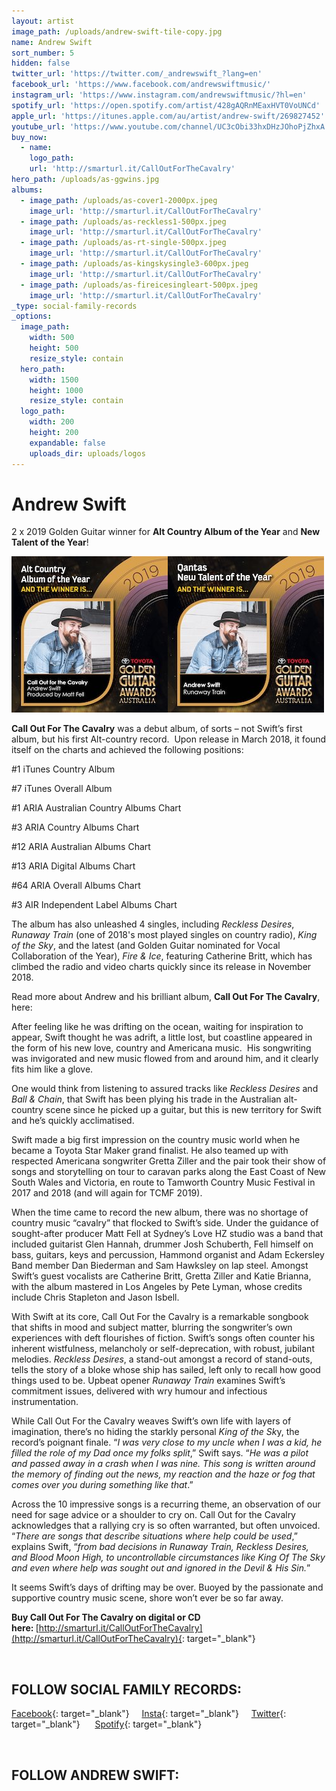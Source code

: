 ```yaml
---
layout: artist
image_path: /uploads/andrew-swift-tile-copy.jpg
name: Andrew Swift
sort_number: 5
hidden: false
twitter_url: 'https://twitter.com/_andrewswift_?lang=en'
facebook_url: 'https://www.facebook.com/andrewswiftmusic/'
instagram_url: 'https://www.instagram.com/andrewswiftmusic/?hl=en'
spotify_url: 'https://open.spotify.com/artist/428gAQRnMEaxHVT0VoUNCd'
apple_url: 'https://itunes.apple.com/au/artist/andrew-swift/269827452'
youtube_url: 'https://www.youtube.com/channel/UC3cObi33hxDHzJOhoPjZhxA'
buy_now:
  - name:
    logo_path:
    url: 'http://smarturl.it/CallOutForTheCavalry'
hero_path: /uploads/as-ggwins.jpg
albums:
  - image_path: /uploads/as-cover1-2000px.jpeg
    image_url: 'http://smarturl.it/CallOutForTheCavalry'
  - image_path: /uploads/as-reckless1-500px.jpeg
    image_url: 'http://smarturl.it/CallOutForTheCavalry'
  - image_path: /uploads/as-rt-single-500px.jpeg
    image_url: 'http://smarturl.it/CallOutForTheCavalry'
  - image_path: /uploads/as-kingskysingle3-600px.jpeg
    image_url: 'http://smarturl.it/CallOutForTheCavalry'
  - image_path: /uploads/as-fireicesingleart-500px.jpeg
    image_url: 'http://smarturl.it/CallOutForTheCavalry'
_type: social-family-records
_options:
  image_path:
    width: 500
    height: 500
    resize_style: contain
  hero_path:
    width: 1500
    height: 1000
    resize_style: contain
  logo_path:
    width: 200
    height: 200
    expandable: false
    uploads_dir: uploads/logos
---
```


# Andrew Swift

2 x 2019 Golden Guitar winner for **Alt Country Album of the Year** and **New Talent of the Year**!

![](/uploads/2019ggwinner-altcountryalbum.jpeg)![](/uploads/2019ggwinner-newtalent.jpeg)

**Call Out For The Cavalry** was a debut album, of sorts – not Swift’s first album, but his first Alt-country record.&nbsp; Upon release in March 2018, it found itself on the charts and achieved the following positions:

#1 iTunes Country Album&nbsp;

#7 iTunes Overall Album&nbsp;

#1 ARIA Australian Country Albums Chart&nbsp;

#3 ARIA Country Albums Chart&nbsp;

#12 ARIA Australian Albums Chart&nbsp;

#13 ARIA Digital Albums Chart&nbsp;

#64 ARIA Overall Albums Chart&nbsp;

#3 AIR Independent Label Albums Chart&nbsp;

The album has also unleashed 4 singles, including *Reckless Desires*, *Runaway Train* (one of 2018's most played singles on country radio), *King of the Sky*, and the latest (and Golden Guitar nominated for Vocal Collaboration of the Year), *Fire & Ice*, featuring Catherine Britt, which has climbed the radio and video charts quickly since its release in November 2018.

Read more about Andrew and his brilliant album, **Call Out For The Cavalry**, here:

After feeling like he was drifting on the ocean, waiting for inspiration to appear, Swift thought he was adrift, a little lost, but coastline appeared in the form of his new love, country and Americana music.&nbsp; His songwriting was invigorated and new music flowed from and around him, and it clearly fits him like a glove.

One would think from listening to assured tracks like *Reckless Desires* and *Ball & Chain*, that Swift has been plying his trade in the Australian alt-country scene since he picked up a guitar, but this is new territory for Swift and he’s quickly acclimatised.

Swift made a big first impression on the country music world when he became a Toyota Star Maker grand finalist. He also teamed up with respected Americana songwriter Gretta Ziller and the pair took their show of songs and storytelling on tour to caravan parks along the East Coast of New South Wales and Victoria, en route to Tamworth Country Music Festival in 2017 and 2018 (and will again for TCMF 2019).&nbsp;

When the time came to record the new album, there was no shortage of country music “cavalry” that flocked to Swift’s side. Under the guidance of sought-after producer Matt Fell at Sydney’s Love HZ studio was a band that included guitarist Glen Hannah, drummer Josh Schuberth, Fell himself on bass, guitars, keys and percussion, Hammond organist and Adam Eckersley Band member Dan Biederman and Sam Hawksley on lap steel. Amongst Swift’s guest vocalists are Catherine Britt, Gretta Ziller and Katie Brianna, with the album mastered in Los Angeles by Pete Lyman, whose credits include Chris Stapleton and Jason Isbell.

With Swift at its core, Call Out For the Cavalry is a remarkable songbook that shifts in mood and subject matter, blurring the songwriter’s own experiences with deft flourishes of fiction. Swift’s songs often counter his inherent wistfulness, melancholy or self-deprecation, with robust, jubilant melodies. *Reckless Desires*, a stand-out amongst a record of stand-outs, tells the story of a bloke whose ship has sailed, left only to recall how good things used to be. Upbeat opener *Runaway Train* examines Swift’s commitment issues, delivered with wry humour and infectious instrumentation.

While Call Out For the Cavalry weaves Swift’s own life with layers of imagination, there’s no hiding the starkly personal *King of the Sk*y, the record’s poignant finale. “*I was very close to my uncle when I was a kid, he filled the role of my Dad once my folks split*,” Swift says. “*He was a pilot and passed away in a crash when I was nine. This song is written around the memory of finding out the news, my reaction and the haze or fog that comes over you during something like that*.”

Across the 10 impressive songs is a recurring theme, an observation of our need for sage advice or a shoulder to cry on. Call Out for the Cavalry acknowledges that a rallying cry is so often warranted, but often unvoiced. “*There are songs that describe situations where help could be used*,” explains Swift, “*from bad decisions in Runaway Train, Reckless Desires, and Blood Moon High, to uncontrollable circumstances like King Of The Sky and even where help was sought out and ignored in the Devil & His Sin.*”

It seems Swift’s days of drifting may be over. Buoyed by the passionate and supportive country music scene, shore won’t ever be so far away.

**Buy Call Out For The Cavalry on digital or CD here:&nbsp;**[http://smarturl.it/CallOutForTheCavalry](http://smarturl.it/CallOutForTheCavalry){: target="_blank"}

&nbsp;

## **FOLLOW SOCIAL FAMILY RECORDS:**

[Facebook](https://www.facebook.com/socialfamilyrecords/){: target="_blank"}&nbsp; &nbsp; &nbsp;[Insta](https://www.instagram.com/socialfamilyrecords/){: target="_blank"}&nbsp; &nbsp; &nbsp;[Twitter](https://twitter.com/SocialFamilyREC){: target="_blank"}&nbsp; &nbsp; &nbsp;&nbsp;[Spotify](https://open.spotify.com/user/socialfamilyrecords?si=kkmIcbpBQOmr6Cs9s_N7Sg){: target="_blank"}

&nbsp;

## **FOLLOW ANDREW SWIFT:**